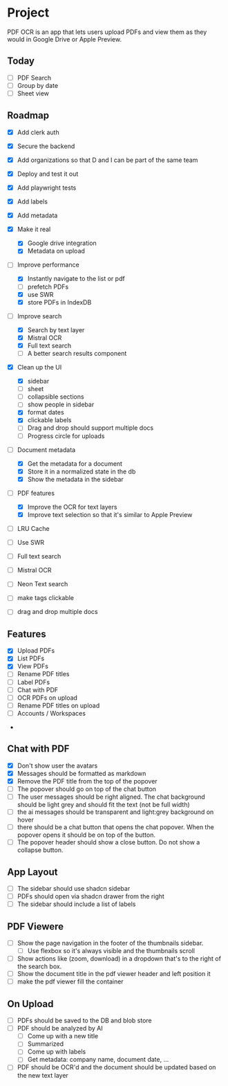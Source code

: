 # Project

PDF OCR is an app that lets users upload PDFs and view them as they would in Google Drive or Apple Preview.

## Today

- [ ] PDF Search
- [ ] Group by date
- [ ] Sheet view

## Roadmap

- [x] Add clerk auth
- [x] Secure the backend
- [x] Add organizations so that D and I can be part of the same team
- [x] Deploy and test it out
- [x] Add playwright tests
- [x] Add labels
- [x] Add metadata
- [x] Make it real
  - [x] Google drive integration
  - [x] Metadata on upload
- [ ] Improve performance
  - [x] Instantly navigate to the list or pdf
  - [ ] prefetch PDFs
  - [x] use SWR
  - [x] store PDFs in IndexDB
- [ ] Improve search
  - [x] Search by text layer
  - [x] Mistral OCR
  - [x] Full text search
  - [ ] A better search results component
- [x] Clean up the UI
  - [x] sidebar
  - [ ] sheet
  - [ ] collapsible sections
  - [ ] show people in sidebar
  - [x] format dates
  - [x] clickable labels
  - [ ] Drag and drop should support multiple docs
  - [ ] Progress circle for uploads
- [ ] Document metadata

  - [x] Get the metadata for a document
  - [x] Store it in a normalized state in the db
  - [x] Show the metadata in the sidebar

- [ ] PDF features

  - [x] Improve the OCR for text layers
  - [x] Improve text selection so that it's similar to Apple Preview

- [ ] LRU Cache
- [ ] Use SWR
- [ ] Full text search
- [ ] Mistral OCR
- [ ] Neon Text search
- [ ] make tags clickable
- [ ] drag and drop multiple docs

## Features

- [x] Upload PDFs
- [x] List PDFs
- [x] View PDFs
- [ ] Rename PDF titles
- [ ] Label PDFs
- [ ] Chat with PDF
- [ ] OCR PDFs on upload
- [ ] Rename PDF titles on upload
- [ ] Accounts / Workspaces
-

## Chat with PDF

- [x] Don't show user the avatars
- [x] Messages should be formatted as markdown
- [x] Remove the PDF title from the top of the popover
- [ ] The popover should go on top of the chat button
- [ ] The user messages should be right aligned. The chat background should be light grey and should fit the text (not be full width)
- [ ] the ai messages should be transparent and light:grey background on hover
- [ ] there should be a chat button that opens the chat popover. When the popover opens it should be on top of the button.
- [ ] The popover header should show a close button. Do not show a collapse button.

## App Layout

- [ ] The sidebar should use shadcn sidebar
- [ ] PDFs should open via shadcn drawer from the right
- [ ] The sidebar should include a list of labels

## PDF Viewere

- [ ] Show the page navigation in the footer of the thumbnails sidebar.
  - [ ] Use flexbox so it's always visible and the thumbnails scroll
- [ ] Show actions like (zoom, download) in a dropdown that's to the right of the search box.
- [ ] Show the document title in the pdf viewer header and left position it
- [ ] make the pdf viewer fill the container

## On Upload

- [ ] PDFs should be saved to the DB and blob store
- [ ] PDF should be analyzed by AI
  - [ ] Come up with a new title
  - [ ] Summarized
  - [ ] Come up with labels
  - [ ] Get metadata: company name, document date, ...
- [ ] PDF should be OCR'd and the document should be updated based on the new text layer
